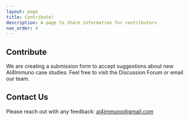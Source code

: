 ```yaml
---
layout: page
title: Contribute!
description: A page to share information for contributors
nav_order: 4
---
```



## Contribute
We are creating a submission form to accept suggestions about new AI4Immuno case studies. Feel free to visit the Discussion Forum or email our team.

## Contact Us
Please reach out with any feedback: ai4immuno@gmail.com
